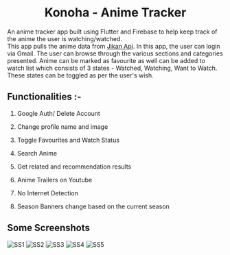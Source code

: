 <div align="center">
<h1> Konoha - Anime Tracker </h1>
</div>

An anime tracker app built using Flutter and Firebase to help keep track of the anime the user is watching/watched.<br>
This app pulls the anime data from [Jikan Api](https://docs.api.jikan.moe/).
In this app, the user can login via Gmail. The user can browse through the various sections and categories presented.
Anime can be marked as favourite as well can be added to watch list which consists of 3 states - Watched, Watching, Want to Watch.
These states can be toggled as per the user's wish.

## Functionalities :-
1. Google Auth/ Delete Account
 
2. Change profile name and image
  
3. Toggle Favourites and Watch Status

4. Search Anime

5. Get related and recommendation results

6. Anime Trailers on Youtube

7. No Internet Detection

8. Season Banners change based on the current season

## Some Screenshots
![SS1](https://github.com/KMayank02/Tracker_app/assets/91678228/0cb1d6e9-04f5-4e50-b2d5-6b9c34707781)
![SS2](https://github.com/KMayank02/Tracker_app/assets/91678228/49fad267-377e-4211-863d-fcb550e8e7e2)
![SS3](https://github.com/KMayank02/Tracker_app/assets/91678228/fb8157a1-0428-4fed-ba2e-c34a4384c1a6)
![SS4](https://github.com/KMayank02/Tracker_app/assets/91678228/1f3c9356-06f8-4c8e-828a-d7a238c07d37)
![SS5](https://github.com/KMayank02/Tracker_app/assets/91678228/f4994637-38b1-478c-8b08-9093868dab81)

  
<div id="Bottom"></div>
